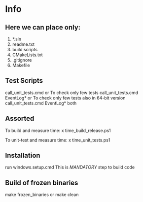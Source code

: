 # Info

## Here we can place only:
1. *.sln
2. readme.txt
3. build scripts
4. CMakeLists.txt 
5. .gitignore
6. Makefile

## Test Scripts
call_unit_tests.cmd
or
To check only few tests
call_unit_tests.cmd EventLog*
or
To check only few tests also in 64-bit version
call_unit_tests.cmd EventLog* both

## Assorted
To build and measure time:
x time_build_release.ps1

To unit-test and measure time:
x time_unit_tests.ps1

## Installation
run windows.setup.cmd
This is *MANDATORY* step to build code

## Build of frozen binaries
make frozen_binaries
or
make clean
